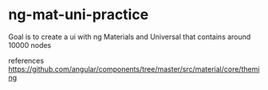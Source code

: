 # ng-mat-uni-practice


Goal is to create a ui with ng Materials and Universal that contains around 10000 nodes

references
https://github.com/angular/components/tree/master/src/material/core/theming
